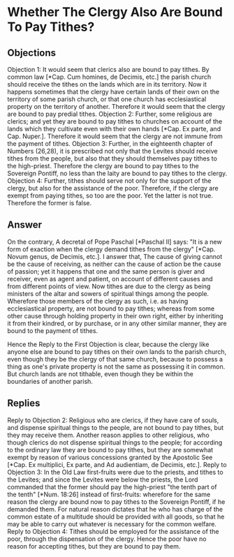 # Whether The Clergy Also Are Bound To Pay Tithes?
## Objections
Objection 1: It would seem that clerics also are bound to pay tithes. By common law [*Cap. Cum homines, de Decimis, etc.] the parish church should receive the tithes on the lands which are in its territory. Now it happens sometimes that the clergy have certain lands of their own on the territory of some parish church, or that one church has ecclesiastical property on the territory of another. Therefore it would seem that the clergy are bound to pay predial tithes.
Objection 2: Further, some religious are clerics; and yet they are bound to pay tithes to churches on account of the lands which they cultivate even with their own hands [*Cap. Ex parte, and Cap. Nuper.]. Therefore it would seem that the clergy are not immune from the payment of tithes.
Objection 3: Further, in the eighteenth chapter of Numbers (26,28), it is prescribed not only that the Levites should receive tithes from the people, but also that they should themselves pay tithes to the high-priest. Therefore the clergy are bound to pay tithes to the Sovereign Pontiff, no less than the laity are bound to pay tithes to the clergy.
Objection 4: Further, tithes should serve not only for the support of the clergy, but also for the assistance of the poor. Therefore, if the clergy are exempt from paying tithes, so too are the poor. Yet the latter is not true. Therefore the former is false.
## Answer
On the contrary, A decretal of Pope Paschal [*Paschal II] says: "It is a new form of exaction when the clergy demand tithes from the clergy" [*Cap. Novum genus, de Decimis, etc.].
I answer that, The cause of giving cannot be the cause of receiving, as neither can the cause of action be the cause of passion; yet it happens that one and the same person is giver and receiver, even as agent and patient, on account of different causes and from different points of view. Now tithes are due to the clergy as being ministers of the altar and sowers of spiritual things among the people. Wherefore those members of the clergy as such, i.e. as having ecclesiastical property, are not bound to pay tithes; whereas from some other cause through holding property in their own right, either by inheriting it from their kindred, or by purchase, or in any other similar manner, they are bound to the payment of tithes.

Hence the Reply to the First Objection is clear, because the clergy like anyone else are bound to pay tithes on their own lands to the parish church, even though they be the clergy of that same church, because to possess a thing as one's private property is not the same as possessing it in common. But church lands are not tithable, even though they be within the boundaries of another parish.
## Replies
Reply to Objection 2: Religious who are clerics, if they have care of souls, and dispense spiritual things to the people, are not bound to pay tithes, but they may receive them. Another reason applies to other religious, who though clerics do not dispense spiritual things to the people; for according to the ordinary law they are bound to pay tithes, but they are somewhat exempt by reason of various concessions granted by the Apostolic See [*Cap. Ex multiplici, Ex parte, and Ad audientiam, de Decimis, etc.].
Reply to Objection 3: In the Old Law first-fruits were due to the priests, and tithes to the Levites; and since the Levites were below the priests, the Lord commanded that the former should pay the high-priest "the tenth part of the tenth" [*Num. 18:26] instead of first-fruits: wherefore for the same reason the clergy are bound now to pay tithes to the Sovereign Pontiff, if he demanded them. For natural reason dictates that he who has charge of the common estate of a multitude should be provided with all goods, so that he may be able to carry out whatever is necessary for the common welfare.
Reply to Objection 4: Tithes should be employed for the assistance of the poor, through the dispensation of the clergy. Hence the poor have no reason for accepting tithes, but they are bound to pay them.